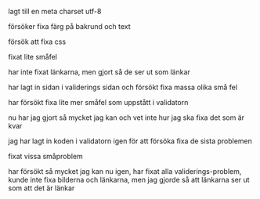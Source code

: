 lagt till en meta charset utf-8

försöker fixa färg på bakrund och text

försök att fixa css

fixat lite småfel

har inte fixat länkarna, men gjort så de ser ut som länkar

har lagt in sidan i validerings sidan och försökt fixa massa olika små fel

har försökt fixa lite mer småfel som uppstått i validatorn

nu har jag gjort så mycket jag kan och vet inte hur jag ska fixa det som är kvar

jag har lagt in koden i validatorn igen för att försöka fixa de sista problemen

fixat vissa småproblem

har försökt så mycket jag kan nu igen, har fixat alla validerings-problem, kunde inte fixa bilderna och länkarna, men jag gjorde så att länkarna ser ut som att det är länkar